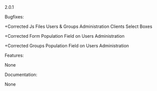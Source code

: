 2.0.1

Bugfixes:

+Corrected Js Files Users & Groups Administration Clients Select Boxes

+Corrected Form Population Field on Users Administration 

+Corrected Groups Population Field on Users Administration 

Features:

None

Documentation:

None
